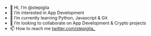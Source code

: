 - 👋  Hi, I’m @stepiglia
- 👀  I’m interested in App Development 
- 🌱  I’m currently learning Python, Javascript & Git 
- 💞️  I’m looking to collaborate on  App Development & Crypto projects
- 📫  How to reach me [twitter.com/stepiglia_](https://www.twitter.com/stepiglia_)

<!---
stepiglia/stepiglia is a ✨ special ✨ repository because its `README.md` (this file) appears on your GitHub profile.
You can click the Preview link to take a look at your changes.
--->
